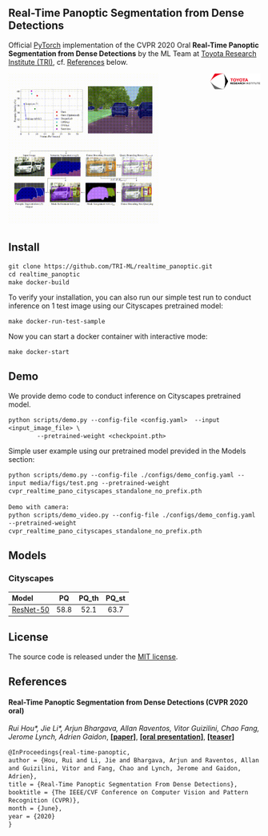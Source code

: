 ## Real-Time Panoptic Segmentation from Dense Detections

Official [PyTorch](https://pytorch.org/) implementation of the CVPR 2020 Oral **Real-Time Panoptic Segmentation from Dense Detections** by the ML Team at [Toyota Research Institute (TRI)](https://www.tri.global/), cf. [References](#references) below.

<a href="https://www.tri.global/" target="_blank">
 <img align="right" src="/media/figs/tri-logo.png" width="20%"/>
</a>

<a href="https://www.youtube.com/watch?v=xrxaRU2g2vo" target="_blank">
<img width="60%" src="/media/figs/panoptic-teaser.gif"/>
</a>

## Install
```
git clone https://github.com/TRI-ML/realtime_panoptic.git
cd realtime_panoptic
make docker-build
```

To verify your installation, you can also run our simple test run to conduct inference on 1 test image using our Cityscapes pretrained model:
```
make docker-run-test-sample
```

Now you can start a docker container with interactive mode:
```
make docker-start
```
## Demo
We provide demo code to conduct inference on Cityscapes pretrained model. 
```
python scripts/demo.py --config-file <config.yaml>  --input <input_image_file> \
        --pretrained-weight <checkpoint.pth>
```
Simple user example using our pretrained model previded in the Models section:
```
python scripts/demo.py --config-file ./configs/demo_config.yaml --input media/figs/test.png --pretrained-weight cvpr_realtime_pano_cityscapes_standalone_no_prefix.pth

Demo with camera:
python scripts/demo_video.py --config-file ./configs/demo_config.yaml --pretrained-weight cvpr_realtime_pano_cityscapes_standalone_no_prefix.pth
```

## Models
 

### Cityscapes
| Model |  PQ | PQ_th | PQ_st | 
| :--- | :---: | :---: | :---: | 
| [ResNet-50](https://tri-ml-public.s3.amazonaws.com/github/realtime_panoptic/models/cvpr_realtime_pano_cityscapes_standalone_no_prefix.pth) | 58.8 | 52.1| 63.7 |

## License

The source code is released under the [MIT license](LICENSE.md).

## References

#### Real-Time Panoptic Segmentation from Dense Detections (CVPR 2020 oral)
*Rui Hou\*, Jie Li\*, Arjun Bhargava, Allan Raventos, Vitor Guizilini, Chao Fang, Jerome Lynch, Adrien Gaidon*, [**[paper]**](https://arxiv.org/abs/1912.01202), [**[oral presentation]**](https://www.youtube.com/watch?v=xrxaRU2g2vo), [**[teaser]**](https://www.youtube.com/watch?v=_N4kGJEg-rM)
```
@InProceedings{real-time-panoptic,
author = {Hou, Rui and Li, Jie and Bhargava, Arjun and Raventos, Allan and Guizilini, Vitor and Fang, Chao and Lynch, Jerome and Gaidon, Adrien},
title = {Real-Time Panoptic Segmentation From Dense Detections},
booktitle = {The IEEE/CVF Conference on Computer Vision and Pattern Recognition (CVPR)},
month = {June},
year = {2020}
}
```
